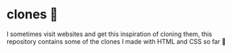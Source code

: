 # clones 🌻
I sometimes visit websites and get this inspiration of cloning them, this repository contains some of the clones I made with HTML and CSS so far 🌱
